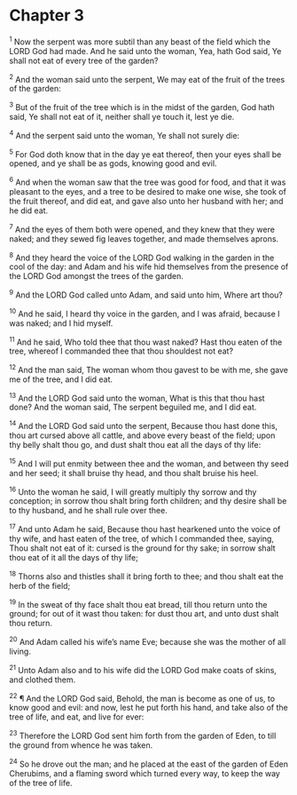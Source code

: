 # Chapter 3

<sup>1</sup> Now the serpent was more subtil than any beast of the field which the LORD God had made. And he said unto the woman, Yea, hath God said, Ye shall not eat of every tree of the garden? 

<sup>2</sup> And the woman said unto the serpent, We may eat of the fruit of the trees of the garden: 

<sup>3</sup> But of the fruit of the tree which is in the midst of the garden, God hath said, Ye shall not eat of it, neither shall ye touch it, lest ye die. 

<sup>4</sup> And the serpent said unto the woman, Ye shall not surely die: 

<sup>5</sup> For God doth know that in the day ye eat thereof, then your eyes shall be opened, and ye shall be as gods, knowing good and evil. 

<sup>6</sup> And when the woman saw that the tree was good for food, and that it was pleasant to the eyes, and a tree to be desired to make one wise, she took of the fruit thereof, and did eat, and gave also unto her husband with her; and he did eat. 

<sup>7</sup> And the eyes of them both were opened, and they knew that they were naked; and they sewed fig leaves together, and made themselves aprons. 

<sup>8</sup> And they heard the voice of the LORD God walking in the garden in the cool of the day: and Adam and his wife hid themselves from the presence of the LORD God amongst the trees of the garden. 

<sup>9</sup> And the LORD God called unto Adam, and said unto him, Where art thou? 

<sup>10</sup> And he said, I heard thy voice in the garden, and I was afraid, because I was naked; and I hid myself. 

<sup>11</sup> And he said, Who told thee that thou wast naked? Hast thou eaten of the tree, whereof I commanded thee that thou shouldest not eat? 

<sup>12</sup> And the man said, The woman whom thou gavest to be with me, she gave me of the tree, and I did eat. 

<sup>13</sup> And the LORD God said unto the woman, What is this that thou hast done? And the woman said, The serpent beguiled me, and I did eat. 

<sup>14</sup> And the LORD God said unto the serpent, Because thou hast done this, thou art cursed above all cattle, and above every beast of the field; upon thy belly shalt thou go, and dust shalt thou eat all the days of thy life: 

<sup>15</sup> And I will put enmity between thee and the woman, and between thy seed and her seed; it shall bruise thy head, and thou shalt bruise his heel. 

<sup>16</sup> Unto the woman he said, I will greatly multiply thy sorrow and thy conception; in sorrow thou shalt bring forth children; and thy desire shall be to thy husband, and he shall rule over thee. 

<sup>17</sup> And unto Adam he said, Because thou hast hearkened unto the voice of thy wife, and hast eaten of the tree, of which I commanded thee, saying, Thou shalt not eat of it: cursed is the ground for thy sake; in sorrow shalt thou eat of it all the days of thy life; 

<sup>18</sup> Thorns also and thistles shall it bring forth to thee; and thou shalt eat the herb of the field; 

<sup>19</sup> In the sweat of thy face shalt thou eat bread, till thou return unto the ground; for out of it wast thou taken: for dust thou art, and unto dust shalt thou return. 

<sup>20</sup> And Adam called his wife’s name Eve; because she was the mother of all living. 

<sup>21</sup> Unto Adam also and to his wife did the LORD God make coats of skins, and clothed them. 

<sup>22</sup> ¶ And the LORD God said, Behold, the man is become as one of us, to know good and evil: and now, lest he put forth his hand, and take also of the tree of life, and eat, and live for ever: 

<sup>23</sup> Therefore the LORD God sent him forth from the garden of Eden, to till the ground from whence he was taken. 

<sup>24</sup> So he drove out the man; and he placed at the east of the garden of Eden Cherubims, and a flaming sword which turned every way, to keep the way of the tree of life. 


